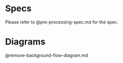 # Specs

Please refer to @pre-processing-spec.md for the spec.

# Diagrams

@remove-background-flow-diagram.md
